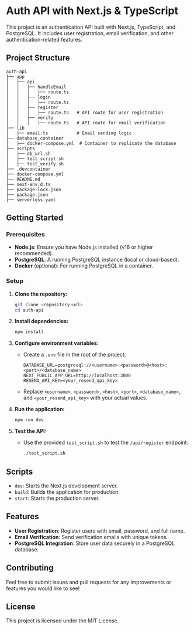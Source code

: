 # Auth API with Next.js & TypeScript

This project is an authentication API built with Next.js, TypeScript, and PostgreSQL. It includes user registration, email verification, and other authentication-related features.

## Project Structure

```
auth-api
├── app
│   ├── api
│   │   ├── handleEmail
│   │   │   ├── route.ts 
│   │   ├── login
│   │   │   ├── route.ts 
│   │   ├── register
│   │   │   ├── route.ts   # API route for user registration
│   │   ├── verify
│   │   │   ├── route.ts   # API route for email verification
├── lib
│   ├── email.ts           # Email sending logic
├── database_container
│   ├── docker-compose.yml  # Container to replicate the database
├── scripts
│   ├── db_url.sh
│   ├── test_script.sh
│   ├── test_verify.sh
├── .devcontainer
├── docker-compose.yml
├── README.md           
├── next-env.d.ts
├── package-lock.json
├── package.json
├── serverless.yaml

```

## Getting Started

### Prerequisites

- **Node.js**: Ensure you have Node.js installed (v16 or higher recommended).
- **PostgreSQL**: A running PostgreSQL instance (local or cloud-based).
- **Docker** (optional): For running PostgreSQL in a container.

### Setup

1. **Clone the repository:**
   ```bash
   git clone <repository-url>
   cd auth-api
   ```

2. **Install dependencies:**
   ```bash
   npm install
   ```

3. **Configure environment variables:**
   - Create a `.env` file in the root of the project:
     ```env
     DATABASE_URL=postgresql://<username>:<password>@<host>:<port>/<database_name>
     NEXT_PUBLIC_APP_URL=http://localhost:3000
     RESEND_API_KEY=<your_resend_api_key>
     ```
   - Replace `<username>`, `<password>`, `<host>`, `<port>`, `<database_name>`, and `<your_resend_api_key>` with your actual values.

4. **Run the application:**
   ```bash
   npm run dev
   ```

5. **Test the API:**
   - Use the provided `test_script.sh` to test the `/api/register` endpoint:
     ```bash
     ./test_script.sh
     ```

## Scripts

- `dev`: Starts the Next.js development server.
- `build`: Builds the application for production.
- `start`: Starts the production server.

## Features

- **User Registration**: Register users with email, password, and full name.
- **Email Verification**: Send verification emails with unique tokens.
- **PostgreSQL Integration**: Store user data securely in a PostgreSQL database.

## Contributing

Feel free to submit issues and pull requests for any improvements or features you would like to see!

## License

This project is licensed under the MIT License.
